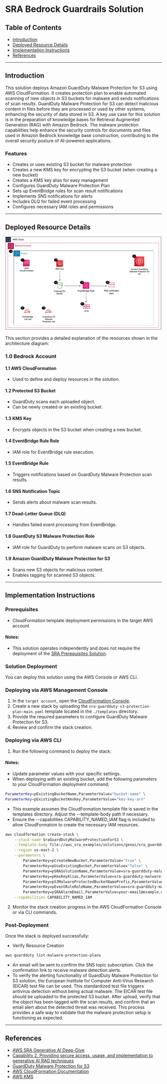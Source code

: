# SRA Bedrock Guardrails Solution

## Table of Contents
- [Introduction](#introduction)
- [Deployed Resource Details](#deployed-resource-details)
- [Implementation Instructions](#implementation-instructions)
- [References](#references)

---

## Introduction

This solution deploys Amazon GuardDuty Malware Protection for S3 using AWS CloudFormation. It creates protection plan to enable automated scanning of new objects in S3 buckets for malware and sends notifications of scan results. GuardDuty Malware Protection for S3 can detect malicious content in files before they are processed or used by other systems, enhancing the security of data stored in S3.
A key use case for this solution is in the preparation of knowledge bases for Retrieval Augmented Generation (RAG) with Amazon Bedrock. The malware protection capabilities help enhance the security controls for documents and files used in Amazon Bedrock knowledge base construction, contributing to the overall security posture of AI-powered applications.

### Features

- Creates or uses existing S3 bucket for malware protection
- Creates a new KMS key for encrypting the S3 bucket (when creating a new bucket)
- Creates a KMS key alias for easy management
- Configures GuardDuty Malware Protection Plan
- Sets up EventBridge rules for scan result notifications
- Implements SNS notifications for alerts
- Includes DLQ for failed event processing
- Configures necessary IAM roles and permissions


---

## Deployed Resource Details

![Architecture Diagram](./documentation/sra-guardduty-malware-protection-for-s3.png)

This section provides a detailed explanation of the resources shown in the architecture diagram:

### 1.0 Bedrock Account<!-- omit in toc -->

#### 1.1 AWS CloudFormation<!-- omit in toc -->
- Used to define and deploy resources in the solution.

#### 1.2  Protected S3 Bucket<!-- omit in toc -->
- GuardDuty scans each uploaded object.
- Can be newly created or an existing bucket.

#### 1.3 KMS Key<!-- omit in toc -->
- Encrypts objects in the S3 bucket when creating a new bucket.

#### 1.4 EventBridge Rule Role<!-- omit in toc -->
- IAM role for EventBridge rule execution.

#### 1.5 EventBridge Rule<!-- omit in toc -->
- Triggers notifications based on GuardDuty Malware Protection scan results.

#### 1.6 SNS Notification Topic<!-- omit in toc -->
- Sends alerts about malware scan results.

#### 1.7 Dead-Letter Queue (DLQ)<!-- omit in toc -->
- Handles failed event processing from EventBridge.

#### 1.8 GuardDuty S3 Malware Protection Role<!-- omit in toc -->
- IAM role for GuardDuty to perform malware scans on S3 objects.

#### 1.9 Amazon GuardDuty Malware Protection for S3<!-- omit in toc -->
- Scans new S3 objects for malicious content.
- Enables tagging for scanned S3 objects.

---

## Implementation Instructions

### Prerequisites<!-- omit in toc -->

- CloudFormation template deployment permissions in the target AWS account

#### Notes:
- This solution operates independently and does not require the deployment of the [SRA Prerequisites Solution](../../common/common_prerequisites).

### Solution Deployment<!-- omit in toc -->

You can deploy this solution using the AWS Console or AWS CLI.

### Deploying via AWS Management Console<!-- omit in toc -->
1. In the `target account`, open the [CloudFormation Console](https://console.aws.amazon.com/cloudformation).
2. Create a new stack by uploading the `sra-guardduty-s3-protection-plan-main.yaml` template located in the `./templates` directory.
3. Provide the required parameters to configure GuardDuty Malware Protection for S3.
4. Review and confirm the stack creation.

### Deploying via AWS CLI
1. Run the following command to deploy the stack:
#### Notes:
- Update parameter values with your specific settings. 
- When deploying with an existing bucket, add the following parameters to your CloudFormation deployment command:
```bash
ParameterKey=pExistingBucketName,ParameterValue="bucket-name" \
ParameterKey=pExistingBucketKmsKey,ParameterValue="kms-key-arn"
```
- This example assumes the CloudFormation template file is saved in the templates directory. Adjust the --template-body path if necessary.
- Ensure the --capabilities CAPABILITY_NAMED_IAM flag is included to allow CloudFormation to create the necessary IAM resources.

```bash
aws cloudformation create-stack \
    --stack-name SraGuardDutyMalwareProtectionForS3 \
    --template-body file://aws_sra_examples/solutions/genai/sra_guardduty_malware_protection_for_s3/templates/sra-guardduty-malware-protection-for-s3-main.yaml \
    --region us-east-2 \
    --parameters \
        ParameterKey=pCreateNewBucket,ParameterValue="true" \
        ParameterKey=pUseExistingBucket,ParameterValue="false" \
        ParameterKey=pSRASolutionName,ParameterValue=sra-guardduty-malware-protection-for-s3 \
        ParameterKey=pKmsKeyAlias,ParameterValue=sra-guardduty-malware-protection-for-s3-key \
        ParameterKey=pS3MalwareProtectedBucketNamePrefix,ParameterValue=sra-protected-bucket \
        ParameterKey=pEventRuleRoleName,ParameterValue=sra-guardduty-malware-protection-for-s3-events \
        ParameterKey=pSRAAlarmEmail,ParameterValue=your-email@example.com \
    --capabilities CAPABILITY_NAMED_IAM
```

2. Monitor the stack creation progress in the AWS CloudFormation Console or via CLI commands.

### Post-Deployment
Once the stack is deployed successfully:
- Verify Resource Creation
```bash
aws guardduty list-malware-protection-plans
```

- An email will be sent to confirm the SNS topic subscription. Click the confirmation link to receive malware detection alerts.
- To verify the alerting functionality of GuardDuty Malware Protection for S3 solution, the European Institute for Computer Anti-Virus Research (EICAR) test file can be used. This standardized test file triggers antivirus detection without being actual malware. The EICAR test file should be uploaded to the protected S3 bucket. After upload, verify that the object has been tagged with the scan results, and confirm that an email alert about the detected threat was received. This process provides a safe way to validate that the malware protection setup is functioning as expected.

---

## References
- [AWS SRA Generative AI Deep-Dive](https://docs.aws.amazon.com/prescriptive-guidance/latest/security-reference-architecture/gen-ai-sra.html)
- [Capability 2. Providing secure access, usage, and implementation to generative AI RAG techniques](https://docs.aws.amazon.com/prescriptive-guidance/latest/security-reference-architecture/gen-ai-rag.html)
- [GuardDuty Malware Protection for S3](https://docs.aws.amazon.com/guardduty/latest/ug/gdu-malware-protection-s3.html)
- [AWS CloudFormation Documentation](https://docs.aws.amazon.com/cloudformation/index.html)
- [AWS KMS](https://docs.aws.amazon.com/kms/latest/developerguide/overview.html)


